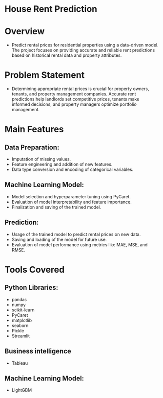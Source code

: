 # House Rent Prediction


# Overview

- Predict rental prices for residential properties using a data-driven model. The project focuses on providing accurate and reliable rent predictions based on historical rental data and property attributes.

# Problem Statement

- Determining appropriate rental prices is crucial for property owners, tenants, and property management companies. Accurate rent predictions help landlords set competitive prices, tenants make informed decisions, and property managers optimize portfolio management.

# Main Features

   ## Data Preparation:
   - Imputation of missing values.
   - Feature engineering and addition of new features.
   -  Data type conversion and encoding of categorical variables.

   ## Machine Learning Model:
   -  Model selection and hyperparameter tuning using PyCaret.
   - Evaluation of model interpretability and feature importance.
   - Finalization and saving of the trained model.

   ##  Prediction:
  - Usage of the trained model to predict rental prices on new data.
  - Saving and loading of the model for future use.
  -  Evaluation of model performance using metrics like MAE, MSE, and RMSE.
  
  # Tools Covered

## Python Libraries:
  - pandas
  - numpy
  - scikit-learn
  - PyCaret
  - matplotlib
  - seaborn
  - Pickle
  - Streamlit

## Business intelligence 
 - Tableau

    
## Machine Learning Model:
  - LightGBM





